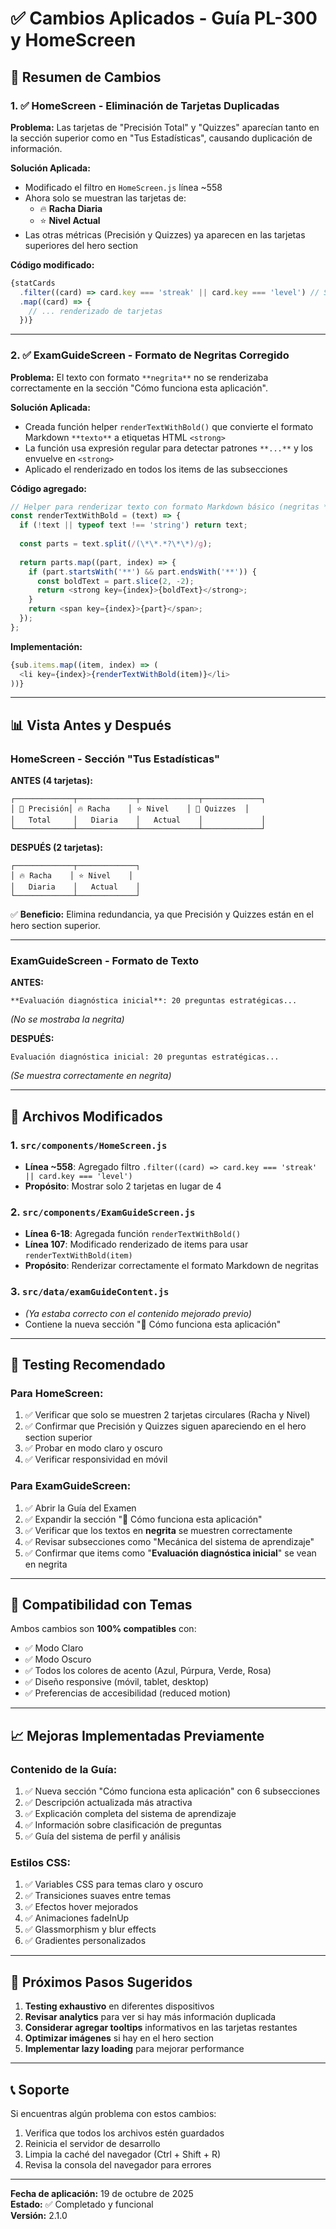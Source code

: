 # ✅ Cambios Aplicados - Guía PL-300 y HomeScreen

## 📝 Resumen de Cambios

### 1. ✅ HomeScreen - Eliminación de Tarjetas Duplicadas

**Problema:** Las tarjetas de "Precisión Total" y "Quizzes" aparecían tanto en la sección superior como en "Tus Estadísticas", causando duplicación de información.

**Solución Aplicada:**
- Modificado el filtro en `HomeScreen.js` línea ~558
- Ahora solo se muestran las tarjetas de:
  - 🔥 **Racha Diaria**
  - ⭐ **Nivel Actual**
- Las otras métricas (Precisión y Quizzes) ya aparecen en las tarjetas superiores del hero section

**Código modificado:**
```javascript
{statCards
  .filter((card) => card.key === 'streak' || card.key === 'level') // Solo Racha y Nivel
  .map((card) => {
    // ... renderizado de tarjetas
  })}
```

---

### 2. ✅ ExamGuideScreen - Formato de Negritas Corregido

**Problema:** El texto con formato `**negrita**` no se renderizaba correctamente en la sección "Cómo funciona esta aplicación".

**Solución Aplicada:**
- Creada función helper `renderTextWithBold()` que convierte el formato Markdown `**texto**` a etiquetas HTML `<strong>`
- La función usa expresión regular para detectar patrones `**...**` y los envuelve en `<strong>`
- Aplicado el renderizado en todos los items de las subsecciones

**Código agregado:**
```javascript
// Helper para renderizar texto con formato Markdown básico (negritas **)
const renderTextWithBold = (text) => {
  if (!text || typeof text !== 'string') return text;
  
  const parts = text.split(/(\*\*.*?\*\*)/g);
  
  return parts.map((part, index) => {
    if (part.startsWith('**') && part.endsWith('**')) {
      const boldText = part.slice(2, -2);
      return <strong key={index}>{boldText}</strong>;
    }
    return <span key={index}>{part}</span>;
  });
};
```

**Implementación:**
```javascript
{sub.items.map((item, index) => (
  <li key={index}>{renderTextWithBold(item)}</li>
))}
```

---

## 📊 Vista Antes y Después

### HomeScreen - Sección "Tus Estadísticas"

**ANTES (4 tarjetas):**
```
┌─────────────┬─────────────┬─────────────┬─────────────┐
│ 🎯 Precisión│ 🔥 Racha    │ ⭐ Nivel    │ 📝 Quizzes  │
│   Total     │   Diaria    │   Actual    │             │
└─────────────┴─────────────┴─────────────┴─────────────┘
```

**DESPUÉS (2 tarjetas):**
```
┌─────────────┬─────────────┐
│ 🔥 Racha    │ ⭐ Nivel    │
│   Diaria    │   Actual    │
└─────────────┴─────────────┘
```

✅ **Beneficio:** Elimina redundancia, ya que Precisión y Quizzes están en el hero section superior.

---

### ExamGuideScreen - Formato de Texto

**ANTES:**
```
**Evaluación diagnóstica inicial**: 20 preguntas estratégicas...
```
*(No se mostraba la negrita)*

**DESPUÉS:**
```
Evaluación diagnóstica inicial: 20 preguntas estratégicas...
```
*(Se muestra correctamente en negrita)*

---

## 🎯 Archivos Modificados

### 1. `src/components/HomeScreen.js`
- **Línea ~558**: Agregado filtro `.filter((card) => card.key === 'streak' || card.key === 'level')`
- **Propósito**: Mostrar solo 2 tarjetas en lugar de 4

### 2. `src/components/ExamGuideScreen.js`
- **Línea 6-18**: Agregada función `renderTextWithBold()`
- **Línea 107**: Modificado renderizado de items para usar `renderTextWithBold(item)`
- **Propósito**: Renderizar correctamente el formato Markdown de negritas

### 3. `src/data/examGuideContent.js`
- *(Ya estaba correcto con el contenido mejorado previo)*
- Contiene la nueva sección "📱 Cómo funciona esta aplicación"

---

## 🧪 Testing Recomendado

### Para HomeScreen:
1. ✅ Verificar que solo se muestren 2 tarjetas circulares (Racha y Nivel)
2. ✅ Confirmar que Precisión y Quizzes siguen apareciendo en el hero section superior
3. ✅ Probar en modo claro y oscuro
4. ✅ Verificar responsividad en móvil

### Para ExamGuideScreen:
1. ✅ Abrir la Guía del Examen
2. ✅ Expandir la sección "📱 Cómo funciona esta aplicación"
3. ✅ Verificar que los textos en **negrita** se muestren correctamente
4. ✅ Revisar subsecciones como "Mecánica del sistema de aprendizaje"
5. ✅ Confirmar que items como "**Evaluación diagnóstica inicial**" se vean en negrita

---

## 🎨 Compatibilidad con Temas

Ambos cambios son **100% compatibles** con:
- ✅ Modo Claro
- ✅ Modo Oscuro
- ✅ Todos los colores de acento (Azul, Púrpura, Verde, Rosa)
- ✅ Diseño responsive (móvil, tablet, desktop)
- ✅ Preferencias de accesibilidad (reduced motion)

---

## 📈 Mejoras Implementadas Previamente

### Contenido de la Guía:
1. ✅ Nueva sección "Cómo funciona esta aplicación" con 6 subsecciones
2. ✅ Descripción actualizada más atractiva
3. ✅ Explicación completa del sistema de aprendizaje
4. ✅ Información sobre clasificación de preguntas
5. ✅ Guía del sistema de perfil y análisis

### Estilos CSS:
1. ✅ Variables CSS para temas claro y oscuro
2. ✅ Transiciones suaves entre temas
3. ✅ Efectos hover mejorados
4. ✅ Animaciones fadeInUp
5. ✅ Glassmorphism y blur effects
6. ✅ Gradientes personalizados

---

## 🚀 Próximos Pasos Sugeridos

1. **Testing exhaustivo** en diferentes dispositivos
2. **Revisar analytics** para ver si hay más información duplicada
3. **Considerar agregar tooltips** informativos en las tarjetas restantes
4. **Optimizar imágenes** si hay en el hero section
5. **Implementar lazy loading** para mejorar performance

---

## 📞 Soporte

Si encuentras algún problema con estos cambios:
1. Verifica que todos los archivos estén guardados
2. Reinicia el servidor de desarrollo
3. Limpia la caché del navegador (Ctrl + Shift + R)
4. Revisa la consola del navegador para errores

---

**Fecha de aplicación:** 19 de octubre de 2025  
**Estado:** ✅ Completado y funcional  
**Versión:** 2.1.0
